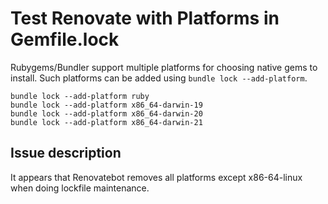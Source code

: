 # Test Renovate with Platforms in Gemfile.lock

Rubygems/Bundler support multiple platforms for choosing native gems to install. Such platforms can be added using `bundle lock --add-platform`.

```
bundle lock --add-platform ruby
bundle lock --add-platform x86_64-darwin-19
bundle lock --add-platform x86_64-darwin-20
bundle lock --add-platform x86_64-darwin-21
```

## Issue description

It appears that Renovatebot removes all platforms except x86-64-linux when doing lockfile maintenance.